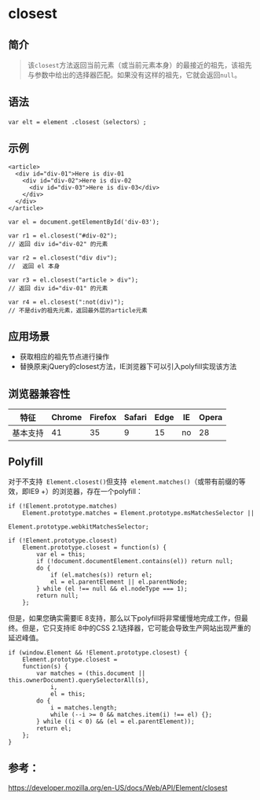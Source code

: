 # closest

## 简介

> 该`closest`方法返回当前元素（或当前元素本身）的最接近的祖先，该祖先与参数中给出的选择器匹配。如果没有这样的祖先，它就会返回`null`。 



## 语法

```
var elt = element .closest（selectors）; 
```



## 示例

```
<article>
  <div id="div-01">Here is div-01
    <div id="div-02">Here is div-02
      <div id="div-03">Here is div-03</div>
    </div>
  </div>
</article>
```

```
var el = document.getElementById('div-03');

var r1 = el.closest("#div-02");  
// 返回 div id="div-02" 的元素

var r2 = el.closest("div div");  
//  返回 el 本身

var r3 = el.closest("article > div");  
// 返回 div id="div-01" 的元素

var r4 = el.closest(":not(div)");
// 不是div的祖先元素，返回最外层的article元素
```



## 应用场景

- 获取相应的祖先节点进行操作
- 替换原来jQuery的closest方法，IE浏览器下可以引入polyfill实现该方法

  

## 浏览器兼容性

| 特征     | Chrome | Firefox | Safari | Edge | IE   | Opera |
| -------- | ------ | ------- | ------ | ---- | ---- | ----- |
| 基本支持 | 41     | 35      | 9      | 15   | no   | 28    |

## Polyfill

对于不支持  `Element.closest()`但支持  `element.matches()`（或带有前缀的等效，即IE9 +）的浏览器，存在一个polyfill： 

```
if (!Element.prototype.matches)
    Element.prototype.matches = Element.prototype.msMatchesSelector || 
                                Element.prototype.webkitMatchesSelector;

if (!Element.prototype.closest)
    Element.prototype.closest = function(s) {
        var el = this;
        if (!document.documentElement.contains(el)) return null;
        do {
            if (el.matches(s)) return el;
            el = el.parentElement || el.parentNode;
        } while (el !== null && el.nodeType === 1); 
        return null;
    };
```

但是，如果您确实需要IE 8支持，那么以下polyfill将非常缓慢地完成工作，但最终。但是，它只支持IE 8中的CSS 2.1选择器，它可能会导致生产网站出现严重的延迟峰值。 

```
if (window.Element && !Element.prototype.closest) {
    Element.prototype.closest = 
    function(s) {
        var matches = (this.document || this.ownerDocument).querySelectorAll(s),
            i,
            el = this;
        do {
            i = matches.length;
            while (--i >= 0 && matches.item(i) !== el) {};
        } while ((i < 0) && (el = el.parentElement)); 
        return el;
    };
}
```



## 参考：

https://developer.mozilla.org/en-US/docs/Web/API/Element/closest

